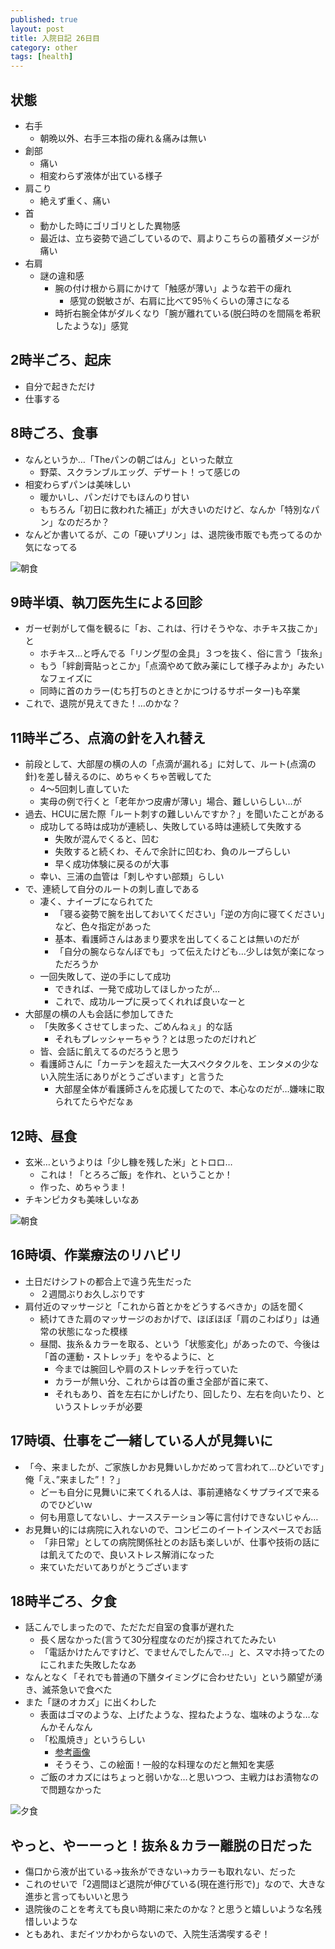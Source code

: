 ```yaml
---
published: true
layout: post
title: 入院日記 26日目
category: other
tags: [health]
---
```


## 状態

- 右手
  - 朝晩以外、右手三本指の痺れ＆痛みは無い
- 創部
  - 痛い
  - 相変わらず液体が出ている様子
- 肩こり
  - 絶えず重く、痛い
- 首
  - 動かした時にゴリゴリとした異物感
  - 最近は、立ち姿勢で過ごしているので、肩よりこちらの蓄積ダメージが痛い
- 右肩
  - 謎の違和感
    - 腕の付け根から肩にかけて「触感が薄い」ような若干の痺れ
      - 感覚の鋭敏さが、右肩に比べて95％くらいの薄さになる
    - 時折右腕全体がダルくなり「腕が離れている(脱臼時のを間隔を希釈したような)」感覚

## 2時半ごろ、起床

- 自分で起きただけ
- 仕事する

## 8時ごろ、食事

- なんというか…「Theパンの朝ごはん」といった献立
  - 野菜、スクランブルエッグ、デザート！って感じの
- 相変わらずパンは美味しい
  - 暖かいし、パンだけでもほんのり甘い
  - もちろん「初日に救われた補正」が大きいのだけど、なんか「特別なパン」なのだろか？
- なんどか書いてるが、この「硬いプリン」は、退院後市販でも売ってるのか気になってる

![朝食](/images/other/photos/PXL_20250627_230503586.jpg)

## 9時半頃、執刀医先生による回診

- ガーゼ剥がして傷を観るに「お、これは、行けそうやな、ホチキス抜こか」と
  - ホチキス…と呼んでる「リング型の金具」３つを抜く、俗に言う「抜糸」
  - もう「絆創膏貼っとこか」「点滴やめて飲み薬にして様子みよか」みたいなフェイズに
  - 同時に首のカラー(むち打ちのときとかにつけるサポーター)も卒業
- これで、退院が見えてきた！…のかな？

## 11時半ごろ、点滴の針を入れ替え

- 前段として、大部屋の横の人の「点滴が漏れる」に対して、ルート(点滴の針)を差し替えるのに、めちゃくちゃ苦戦してた
  - 4〜5回刺し直していた
  - 実母の例で行くと「老年かつ皮膚が薄い」場合、難しいらしい…が
- 過去、HCUに居た際「ルート刺すの難しいんですか？」を聞いたことがある
  - 成功してる時は成功が連続し、失敗している時は連続して失敗する
    - 失敗が混んでくると、凹む
    - 失敗すると続くわ、そんで余計に凹むわ、負のループらしい
    - 早く成功体験に戻るのが大事
  - 幸い、三浦の血管は「刺しやすい部類」らしい
- で、連続して自分のルートの刺し直しである
  - 凄く、ナイーブになられてた
    - 「寝る姿勢で腕を出しておいてください」「逆の方向に寝てください」など、色々指定があった
    - 基本、看護師さんはあまり要求を出してくることは無いのだが
    - 「自分の腕ならなんぼでも」って伝えたけども…少しは気が楽になっただろうか
  - 一回失敗して、逆の手にして成功
    - できれば、一発で成功してほしかったが…
    - これで、成功ループに戻ってくれれば良いなーと
- 大部屋の横の人も会話に参加してきた
  - 「失敗多くさせてしまった、ごめんねぇ」的な話
    - それもプレッシャーちゃう？とは思ったのだけれど
  - 皆、会話に飢えてるのだろうと思う
  - 看護師さんに「カーテンを超えた一大スペクタクルを、エンタメの少ない入院生活にありがとうございます」と言うた
    - 大部屋全体が看護師さんを応援してたので、本心なのだが…嫌味に取られてたらやだなぁ

## 12時、昼食

- 玄米…というよりは「少し糠を残した米」とトロロ…
  - これは！「とろろご飯」を作れ、ということか！
  - 作った、めちゃうま！
- チキンピカタも美味しいなあ

![朝食](/images/other/photos/PXL_20250628_030043937.jpg)

## 16時頃、作業療法のリハビリ

- 土日だけシフトの都合上で違う先生だった
  - ２週間ぶりお久しぶりです
- 肩付近のマッサージと「これから首とかをどうするべきか」の話を聞く
  - 続けてきた肩のマッサージのおかげで、ほぼほぼ「肩のこわばり」は通常の状態になった模様
  - 昼間、抜糸＆カラーを取る、という「状態変化」があったので、今後は「首の運動・ストレッチ」をやるように、と
    - 今までは腕回しや肩のストレッチを行っていた
    - カラーが無い分、これからは首の重さ全部が首に来て、
    - それもあり、首を左右にかしげたり、回したり、左右を向いたり、というストレッチが必要

## 17時頃、仕事をご一緒している人が見舞いに

- 「今、来ましたが、ご家族しかお見舞いしかだめって言われて…ひどいです」俺「え、”来ました”！？」
  - どーも自分に見舞いに来てくれる人は、事前連絡なくサプライズで来るのでひどいｗ
  - 何も用意してないし、ナースステーション等に言付けできないじゃん…
- お見舞い的には病院に入れないので、コンビニのイートインスペースでお話
  - 「非日常」としての病院関係社とのお話も楽しいが、仕事や技術の話には飢えてたので、良いストレス解消になった
  - 来ていただいてありがとうございます

## 18時半ごろ、夕食

- 話こんでしまったので、ただただ自室の食事が遅れた
  - 長く居なかった(言うて30分程度なのだが)探されてたみたい
  - 「電話かけたんですけど、でませんでしたんで…」と、スマホ持ってたのにこれまた失敗したなあ
- なんとなく「それでも普通の下膳タイミングに合わせたい」という願望が湧き、滅茶急いで食べた
- また「謎のオカズ」に出くわした
  - 表面はゴマのような、上げたような、捏ねたような、塩味のような…なんかそんなん
  - 「松風焼き」というらしい
    - [参考画像](https://www.sbfoods.co.jp/recipe/detail/04338.html)
    - そうそう、この絵面！一般的な料理なのだと無知を実感
  - ご飯のオカズにはちょっと弱いかな…と思いつつ、主戦力はお漬物なので問題なかった

![夕食](/images/other/photos/PXL_20250628_095304329.jpg)

## やっと、やーーっと！抜糸＆カラー離脱の日だった

- 傷口から液が出ている→抜糸ができない→カラーも取れない、だった
- これのせいで「2週間ほど退院が伸びている(現在進行形で)」なので、大きな進歩と言ってもいいと思う
- 退院後のことを考えても良い時期に来たのかな？と思うと嬉しいような名残惜しいような
- ともあれ、まだイツかわからないので、入院生活満喫するぞ！
